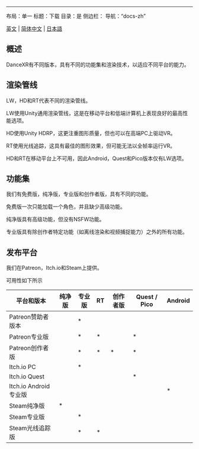 ---
布局：单一
标题：下载
目录：是
侧边栏：
  导航：“docs-zh”

[英文](/dancexr/versions) | [简体中文](/zh/dancexr/versions) | [日本語](/jp/dancexr/versions)

## 概述
DanceXR有不同版本，具有不同的功能集和渲染技术，以适应不同平台的能力。

## 渲染管线
LW，HD和RT代表不同的渲染管线。

LW使用Unity通用渲染管线，这是在移动平台和低端计算机上表现良好的最高性能选项。

HD使用Unity HDRP，这更注重图形质量，但也可以在高端PC上驱动VR。

RT使用光线追踪，这具有最佳的图形效果，但可能无法以全帧率运行VR。

HD和RT在移动平台上不可用，因此Android，Quest和Pico版本仅有LW选项。

## 功能集
我们有免费版，纯净版，专业版和创作者版，具有不同的功能。

免费版一次只能加载一个角色，并且缺少高级功能。

纯净版具有高级功能，但没有NSFW功能。

专业版具有除创作者特定功能（如离线渲染和视频捕捉能力）之外的所有功能。

## 发布平台
我们在Patreon，Itch.io和Steam上提供。

可用性如下所示

| 平台和版本 | 纯净版 | 专业版 | RT | 创作者版 | Quest / Pico | Android |
| --- | --- | --- | --- | --- | --- | --- | 
| Patreon赞助者版本 |  | * | |  |  | |
| Patreon专业版 |  | * | * |  | * | |
| Patreon创作者版 |  | * | * | * | * | |
| Itch.io PC | | * | | | | |
| Itch.io Quest | | | | | * | |
| Itch.io Android专业版 | | | | | | * |
| Steam纯净版 | * | | | | | |
| Steam专业版 | | * | | | | |
| Steam光线追踪版 | | * | * | | | |